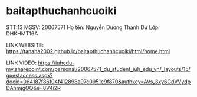 # baitapthuchanhcuoiki
STT:13 MSSV: 20067571 Họ tên: Nguyễn Dương Thanh Dự Lớp: DHKHMT16A

LINK WEBSITE: https://tanaha2002.github.io/baitapthuchanhcuoiki/html/home.html

LINK VIDEO: https://iuhedu-my.sharepoint.com/personal/20067571_du_student_iuh_edu_vn/_layouts/15/guestaccess.aspx?docid=064187f86f04f412898a97c0951e9f870&authkey=AVs_3xy6GdVVydpDAhmjgQQ&e=8V4i2R
